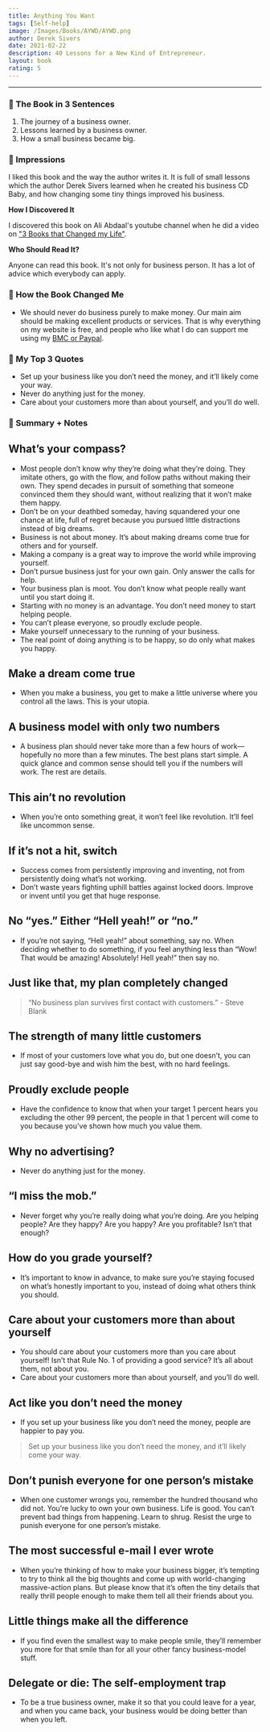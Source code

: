 ```yaml
---
title: Anything You Want
tags: [Self-help]
image: /Images/Books/AYWD/AYWD.png
author: Derek Sivers
date: 2021-02-22
description: 40 Lessons for a New Kind of Entrepreneur.
layout: book
rating: 5
---
```

---

### 🌟 The Book in 3 Sentences

1. The journey of a business owner.
2. Lessons learned by a business owner.
3. How a small business became big.

### 🧵 Impressions

I liked this book and the way the author writes it. It is full of small lessons which the author Derek Sivers learned when he created his business CD Baby, and how changing some tiny things improved his business.

**How I Discovered It**

I discovered this book on Ali Abdaal's youtube channel when he did a video on ["3 Books that Changed my Life"](https://youtu.be/hv1gOEY3cs4).

**Who Should Read It?**

Anyone can read this book. It's not only for business person. It has a lot of advice which everybody can apply.

### 🍇 How the Book Changed Me

- We should never do business purely to make money. Our main aim should be making excellent products or services. That is why everything on my website is free, and people who like what I do can support me using my [BMC or Paypal](/donate).

### 🎋 My Top 3 Quotes

- Set up your business like you don’t need the money, and it’ll likely come your way.
- Never do anything just for the money.
- Care about your customers more than about yourself, and you’ll do well.

### 📕 Summary + Notes

## What’s your compass?

- Most people don’t know why they’re doing what they’re doing. They imitate others, go with the flow, and follow paths without making their own. They spend decades in pursuit of something that someone convinced them they should want, without realizing that it won’t make them happy.
- Don’t be on your deathbed someday, having squandered your one chance at life, full of regret because you pursued little distractions instead of big dreams.
- Business is not about money. It’s about making dreams come true for others and for yourself.
- Making a company is a great way to improve the world while improving yourself.
- Don’t pursue business just for your own gain. Only answer the calls for help.
- Your business plan is moot. You don’t know what people really want until you start doing it.
- Starting with no money is an advantage. You don’t need money to start helping people.
- You can’t please everyone, so proudly exclude people.
- Make yourself unnecessary to the running of your business.
- The real point of doing anything is to be happy, so do only what makes you happy.

## Make a dream come true

- When you make a business, you get to make a little universe where you control all the laws. This is your utopia.

## A business model with only two numbers

- A business plan should never take more than a few hours of work—hopefully no more than a few minutes. The best plans start simple. A quick glance and common sense should tell you if the numbers will work. The rest are details.

## This ain’t no revolution

- When you’re onto something great, it won’t feel like revolution. It’ll feel like uncommon sense.

## If it’s not a hit, switch

- Success comes from persistently improving and inventing, not from persistently doing what’s not working.
- Don’t waste years fighting uphill battles against locked doors. Improve or invent until you get that huge response.

## No “yes.” Either “Hell yeah!” or “no.”

- If you’re not saying, “Hell yeah!” about something, say no. When deciding whether to do something, if you feel anything less than “Wow! That would be amazing! Absolutely! Hell yeah!” then say no.

## Just like that, my plan completely changed

> “No business plan survives first contact with customers.” - Steve Blank

## The strength of many little customers

- If most of your customers love what you do, but one doesn’t, you can just say good-bye and wish him the best, with no hard feelings.

## Proudly exclude people

- Have the confidence to know that when your target 1 percent hears you excluding the other 99 percent, the people in that 1 percent will come to you because you’ve shown how much you value them.

## Why no advertising?

- Never do anything just for the money.

## “I miss the mob.”

- Never forget why you’re really doing what you’re doing. Are you helping people? Are they happy? Are you happy? Are you profitable? Isn’t that enough?

## How do you grade yourself?

- It’s important to know in advance, to make sure you’re staying focused on what’s honestly important to you, instead of doing what others think you should.

## Care about your customers more than about yourself

- You should care about your customers more than you care about yourself! Isn’t that Rule No. 1 of providing a good service? It’s all about them, not about you.
- Care about your customers more than about yourself, and you’ll do well.

## Act like you don’t need the money

- If you set up your business like you don’t need the money, people are happier to pay you.

> Set up your business like you don’t need the money, and it’ll likely come your way.

## Don’t punish everyone for one person’s mistake

- When one customer wrongs you, remember the hundred thousand who did not. You’re lucky to own your own business. Life is good. You can’t prevent bad things from happening. Learn to shrug. Resist the urge to punish everyone for one person’s mistake.

## The most successful e-mail I ever wrote

- When you’re thinking of how to make your business bigger, it’s tempting to try to think all the big thoughts and come up with world-changing massive-action plans. But please know that it’s often the tiny details that really thrill people enough to make them tell all their friends about you.

## Little things make all the difference

- If you find even the smallest way to make people smile, they’ll remember you more for that smile than for all your other fancy business-model stuff.

## Delegate or die: The self-employment trap

- To be a true business owner, make it so that you could leave for a year, and when you came back, your business would be doing better than when you left.